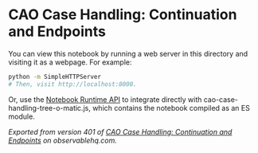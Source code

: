 # CAO Case Handling: Continuation and Endpoints

You can view this notebook by running a web server in this directory and
visiting it as a webpage. For example:

```sh
python -m SimpleHTTPServer
# Then, visit http://localhost:8000.
```

Or, use the [Notebook Runtime API](https://github.com/observablehq/notebook-runtime) to
integrate directly with cao-case-handling-tree-o-matic.js, which contains the notebook compiled as an
ES module.

*Exported from version 401 of [CAO Case Handling: Continuation and Endpoints](https://beta.observablehq.com/@aaronkyle/cao-case-handling-tree-o-matic) on observablehq.com.*